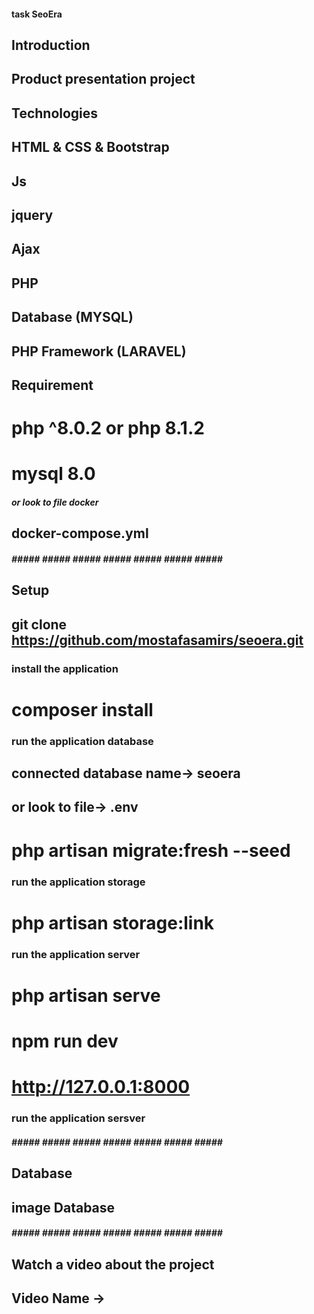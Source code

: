 #### task SeoEra ####

## Introduction ##
## Product presentation project 

## Technologies ##
## HTML & CSS & Bootstrap  
## Js  
## jquery
## Ajax 
## PHP 
## Database (MYSQL)
## PHP Framework (LARAVEL) 

## Requirement ##
# php ^8.0.2 or php 8.1.2
# mysql 8.0

##### or look to  file docker ####
## docker-compose.yml

##### #####  ##### #####  ##### #####  #####  #####  #####

## Setup ##

## git clone https://github.com/mostafasamirs/seoera.git

### install  the application ###
# composer install

### run the application database ### 
## connected database name-> seoera
## or look to file-> .env 
# php artisan migrate:fresh --seed

### run the application storage ###
# php artisan storage:link
 
### run the application server ###
# php artisan serve
# npm run dev
# http://127.0.0.1:8000
### run the application sersver ###
##### #####  ##### #####  ##### #####  #####  #####  #####

## Database
## image Database
##### #####  ##### #####  ##### #####  #####  #####  #####
## Watch a video about the project

## Video Name -> 


